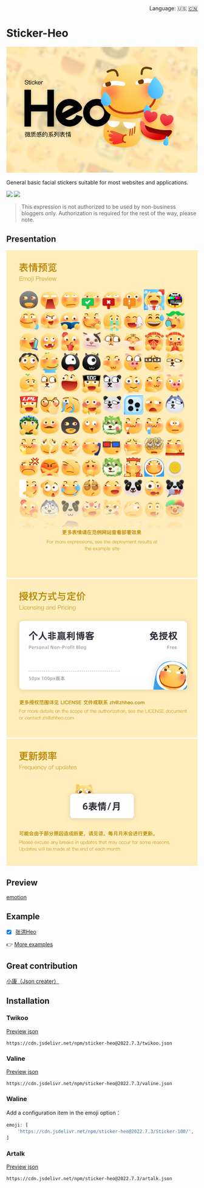 <div align="right">
  Language:
  🇺🇸
  <a title="Chinese" href="/README_CN.md">🇨🇳</a>
</div>

# Sticker-Heo

![](/img/v1/%E5%B0%81%E9%9D%A2.png)

General basic facial stickers suitable for most websites and applications.

[![](https://img.shields.io/npm/v/sticker-heo)](https://www.npmjs.com/package/sticker-heo)
[![](https://img.shields.io/github/v/release/zhheo/sticker-heo)](https://github.com/zhheo/Sticker-Heo/releases)

> This expression is not authorized to be used by non-business bloggers only. Authorization is required for the rest of the way, please note.

## Presentation

![](/img/v1/%E8%A1%A8%E6%83%85%E9%A2%84%E8%A7%88.png)
![](/img/v1/%E6%8E%88%E6%9D%83%E6%96%B9%E5%BC%8F%E4%B8%8E%E5%AE%9A%E4%BB%B7.png)
![](/img/v1/%E6%9B%B4%E6%96%B0%E9%A2%91%E7%8E%87.png)

## Preview

[emotion](https://emotion.xiaokang.me/#/emotion/Heo-100)

## Example

- [x] [张洪Heo](https://blog.zhheo.com/)

👉 [More examples](https://github.com/zhheo/Sticker-Heo/issues/15)

## Great contribution

[小康（Json creater）](https://www.antmoe.com/)

## Installation

### Twikoo

[Preview json](/twikoo.json)

```
https://cdn.jsdelivr.net/npm/sticker-heo@2022.7.3/twikoo.json
```

### Valine

[Preview json](/valine.json)

```
https://cdn.jsdelivr.net/npm/sticker-heo@2022.7.3/valine.json
```

### Waline

Add a configuration item in the emoji option：

```js
emoji: [
    'https://cdn.jsdelivr.net/npm/sticker-heo@2022.7.3/Sticker-100/',
]
```

### Artalk

[Preview json](/artalk.json)

```
https://cdn.jsdelivr.net/npm/sticker-heo@2022.7.3/artalk.json
```